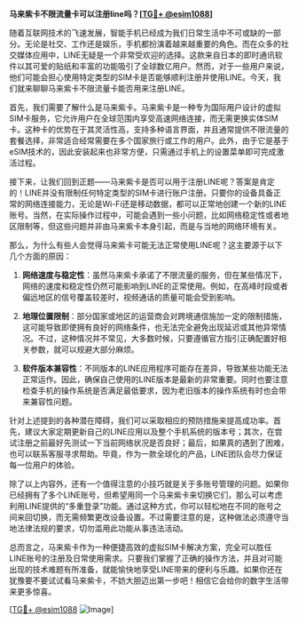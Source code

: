 **马来紫卡不限流量卡可以注册line吗？[[TG💪+ @esim1088](https://t.me/s/esim1088)]**

随着互联网技术的飞速发展，智能手机已经成为我们日常生活中不可或缺的一部分。无论是社交、工作还是娱乐，手机都扮演着越来越重要的角色。而在众多的社交媒体应用中，LINE无疑是一个非常受欢迎的选择。这款来自日本的即时通讯软件以其可爱的贴纸和丰富的功能吸引了全球数亿用户。然而，对于一些用户来说，他们可能会担心使用特定类型的SIM卡是否能够顺利注册并使用LINE。今天，我们就来聊聊马来紫卡不限流量卡能否用来注册LINE。

首先，我们需要了解什么是马来紫卡。马来紫卡是一种专为国际用户设计的虚拟SIM卡服务，它允许用户在全球范围内享受高速网络连接，而无需更换实体SIM卡。这种卡的优势在于其灵活性高，支持多种语言界面，并且通常提供不限流量的套餐选择，非常适合经常需要在多个国家旅行或工作的用户。此外，由于它是基于eSIM技术的，因此安装起来也非常方便，只需通过手机上的设置菜单即可完成激活过程。

接下来，让我们回到正题——马来紫卡是否可以用于注册LINE呢？答案是肯定的！LINE并没有限制任何特定类型的SIM卡进行账户注册。只要你的设备具备正常的网络连接能力，无论是Wi-Fi还是移动数据，都可以正常地创建一个新的LINE账号。当然，在实际操作过程中，可能会遇到一些小问题，比如网络稳定性或者地区限制等，但这些问题并非由马来紫卡本身引起，而是与当地的网络环境有关。

那么，为什么有些人会觉得马来紫卡可能无法正常使用LINE呢？这主要源于以下几个方面的原因：

1. **网络速度与稳定性**：虽然马来紫卡承诺了不限流量的服务，但在某些情况下，网络的速度和稳定性仍然可能影响到LINE的正常使用。例如，在高峰时段或者偏远地区的信号覆盖较差时，视频通话的质量可能会受到影响。
   
2. **地理位置限制**：部分国家或地区的运营商会对跨境通信施加一定的限制措施，这可能导致即使拥有良好的网络条件，也无法完全避免出现延迟或其他异常情况。不过，这种情况并不常见，大多数时候，只要遵循官方指引正确配置好相关参数，就可以规避大部分麻烦。

3. **软件版本兼容性**：不同版本的LINE应用程序可能存在差异，导致某些功能无法正常运作。因此，确保自己使用的LINE版本是最新的非常重要。同时也要注意检查手机的操作系统是否满足最低要求，因为老旧版本的操作系统有时也会带来兼容性问题。

针对上述提到的各种潜在障碍，我们可以采取相应的预防措施来提高成功率。首先，建议大家定期更新自己的LINE应用以及整个手机系统的版本号；其次，在尝试注册之前最好先测试一下当前网络状况是否良好；最后，如果真的遇到了困难，也可以联系客服寻求帮助。毕竟，作为一款全球化的产品，LINE团队会尽力保证每一位用户的体验。

除了以上内容外，还有一个值得注意的小技巧就是关于多账号管理的问题。如果你已经拥有了多个LINE账号，但希望用同一个马来紫卡来切换它们，那么可以考虑利用LINE提供的“多重登录”功能。通过这种方式，你可以轻松地在不同的账号之间来回切换，而无需频繁更改设备设置。不过需要注意的是，这种做法必须遵守当地法律法规的要求，切勿滥用此功能从事违法活动。

总而言之，马来紫卡作为一种便捷高效的虚拟SIM卡解决方案，完全可以胜任LINE账号的注册及日常使用需求。只要我们掌握了正确的操作方法，并且对可能出现的技术难题有所准备，就能愉快地享受LINE带来的便利与乐趣。如果你还在犹豫要不要试试看马来紫卡，不妨大胆迈出第一步吧！相信它会给你的数字生活带来更多惊喜。

[[TG💪+ @esim1088](https://t.me/s/esim1088) ![Image](https://i.postimg.cc/4NQfJmqS/Snipaste-2025-05-13-00-14-12.png)]